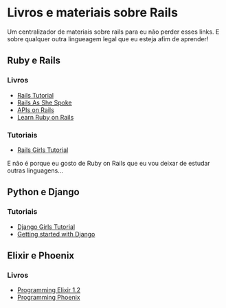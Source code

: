 # Livros e materiais sobre Rails

Um centralizador de materiais sobre rails para eu não perder esses links. E sobre qualquer outra lingueagem legal que eu esteja afim de aprender!

## Ruby e Rails

### Livros
- [Rails Tutorial](https://www.railstutorial.org/book)
- [Rails As She Spoke](http://railsoopbook.com/)
- [APIs on Rails](http://apionrails.icalialabs.com/)
- [Learn Ruby on Rails](http://learn-rails.com/)

### Tutoriais
- [Rails Girls Tutorial](http://www.maujor.com/railsgirlsguide/)

E não é porque eu gosto de Ruby on Rails que eu vou deixar de estudar outras linguagens... 

## Python e Django

### Tutoriais
- [Django Girls Tutorial](http://tutorial.djangogirls.org/pt/)
- [Getting started with Django](https://www.djangoproject.com/start/)

## Elixir e Phoenix

### Livros
- [Programming Elixir 1.2](https://pragprog.com/book/elixir12/programming-elixir-1-2)
- [Programming Phoenix](https://pragprog.com/book/phoenix/programming-phoenix)
